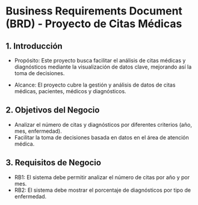 # Business Requirements Document (BRD) - Proyecto de Citas Médicas

## 1. Introducción

* Propósito: Este proyecto busca facilitar el análisis de citas médicas y diagnósticos mediante la visualización de datos clave, mejorando así la toma de decisiones.

* Alcance: El proyecto cubre la gestión y análisis de datos de citas médicas, pacientes, médicos y diagnósticos.

## 2. Objetivos del Negocio

* Analizar el número de citas y diagnósticos por diferentes criterios (año, mes, enfermedad).
* Facilitar la toma de decisiones basada en datos en el área de atención médica.

## 3. Requisitos de Negocio

- RB1: El sistema debe permitir analizar el número de citas por año y por mes.
- RB2: El sistema debe mostrar el porcentaje de diagnósticos por tipo de enfermedad.